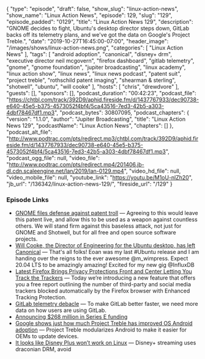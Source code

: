 {
  "type": "episode",
  "draft": false,
  "show_slug": "linux-action-news",
  "show_name": "Linux Action News",
  "episode": 129,
  "slug": "129",
  "episode_padded": "0129",
  "title": "Linux Action News 129",
  "description": "GNOME decides to fight, Ubuntu's desktop director steps down, GitLab backs off its telemetry plans, and we've got the data on Google's Project Treble.",
  "date": "2019-10-27T16:45:00-07:00",
  "header_image": "/images/shows/linux-action-news.png",
  "categories": [
    "Linux Action News"
  ],
  "tags": [
    "android adoption",
    "canonical",
    "disney+ drm",
    "executive director neil mcgovern",
    "firefox dashboard",
    "gitlab telemetry",
    "gnome",
    "gnome foundation",
    "jupiter broadcasting",
    "linux academy",
    "linux action show",
    "linux news",
    "linux news podcast",
    "patent suit",
    "project treble",
    "rothschild patent imaging",
    "shearman & sterling",
    "shotwell",
    "ubuntu",
    "will cooke"
  ],
  "hosts": [
    "chris",
    "drewdvore"
  ],
  "guests": [],
  "sponsors": [],
  "podcast_duration": "00:42:23",
  "podcast_file": "https://chtbl.com/track/392D9/aphid.fireside.fm/d/1437767933/dec90738-e640-45e5-b375-4573052f4bf4/5ca43516-7ed3-42b5-a303-4dbf78467df1.mp3",
  "podcast_bytes": 30807095,
  "podcast_chapters": {
    "version": "1.1.0",
    "author": "Jupiter Broadcasting",
    "title": "Linux Action News 129",
    "podcastName": "Linux Action News",
    "chapters": []
  },
  "podcast_alt_file": "http://www.podtrac.com/pts/redirect.mp3/chtbl.com/track/392D9/aphid.fireside.fm/d/1437767933/dec90738-e640-45e5-b375-4573052f4bf4/5ca43516-7ed3-42b5-a303-4dbf78467df1.mp3",
  "podcast_ogg_file": null,
  "video_file": "http://www.podtrac.com/pts/redirect.mp4/201406.jb-dl.cdn.scaleengine.net/lan/2019/lan-0129.mp4",
  "video_hd_file": null,
  "video_mobile_file": null,
  "youtube_link": "https://youtu.be/M1oU-nlZh20",
  "jb_url": "/136342/linux-action-news-129/",
  "fireside_url": "/129"
}


### Episode Links

  * [GNOME files defense against patent troll](https://www.gnome.org/news/2019/10/gnome-files-defense-against-patent-troll/# "GNOME files defense against patent troll") — Agreeing to this would leave this patent live, and allow this to be used as a weapon against countless others. We will stand firm against this baseless attack, not just for GNOME and Shotwell, but for all free and open source software projects.
  * [Will Cooke, the Director of Engineering for the Ubuntu desktop, has left Canonical](https://twitter.com/8none1/status/1186986800851640320 "Will Cooke, the Director of Engineering for the Ubuntu desktop, has left Canonical") — That's all folks! Eoan was my last #Ubuntu release and I am handing over the reigns to the ever awesome @m_wimpress. Expect 20.04 LTS to be amazingly amazing! Excited for my new gig @InfluxDB
  * [Latest Firefox Brings Privacy Protections Front and Center Letting You Track the Trackers](https://blog.mozilla.org/blog/2019/10/22/latest-firefox-brings-privacy-protections-front-and-center-letting-you-track-the-trackers/ "Latest Firefox Brings Privacy Protections Front and Center Letting You Track the Trackers") — Today we’re introducing a new feature that offers you a free report outlining the number of third-party and social media trackers blocked automatically by the Firefox browser with Enhanced Tracking Protection.
  * [GitLab telemetry debacle](https://about.gitlab.com/blog/2019/10/10/update-free-software-and-telemetry/ "GitLab telemetry debacle") — To make GitLab better faster, we need more data on how users are using GitLab. 
  * [Announcing $268 million in Series E funding](https://about.gitlab.com/blog/2019/09/17/gitlab-series-e-funding/ "Announcing $268 million in Series E funding")
  * [Google shows just how much Project Treble has improved OS Android adoption](https://www.xda-developers.com/google-project-treble-improved-os-android-adoption/ "Google shows just how much Project Treble has improved OS Android adoption") — Project Treble modularizes Android to make it easier for OEMs to update devices.
  * [It looks like Disney Plus won’t work on Linux](https://hansdegoede.livejournal.com/22338.html "It looks like Disney Plus won’t work on Linux") — Disney+ streaming uses draconian DRM, avoid 


